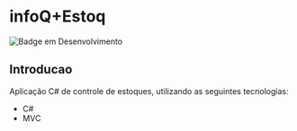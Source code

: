 # infoQ+Estoq
![Badge em Desenvolvimento](https://img.shields.io/static/v1?label=STATUS&message=DESENVOLVIMENTO&color=GREEN&style=for-the-badge)
## Introducao
Aplicação C# de controle de estoques, utilizando as seguintes tecnologias:
* C#
* MVC
